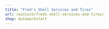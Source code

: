 ```yaml
---
title: "Fred's Shell Services and Tires"
url: /winlock/freds-shell-services-and-tires/
shop: Autowerkstatt
---
```

